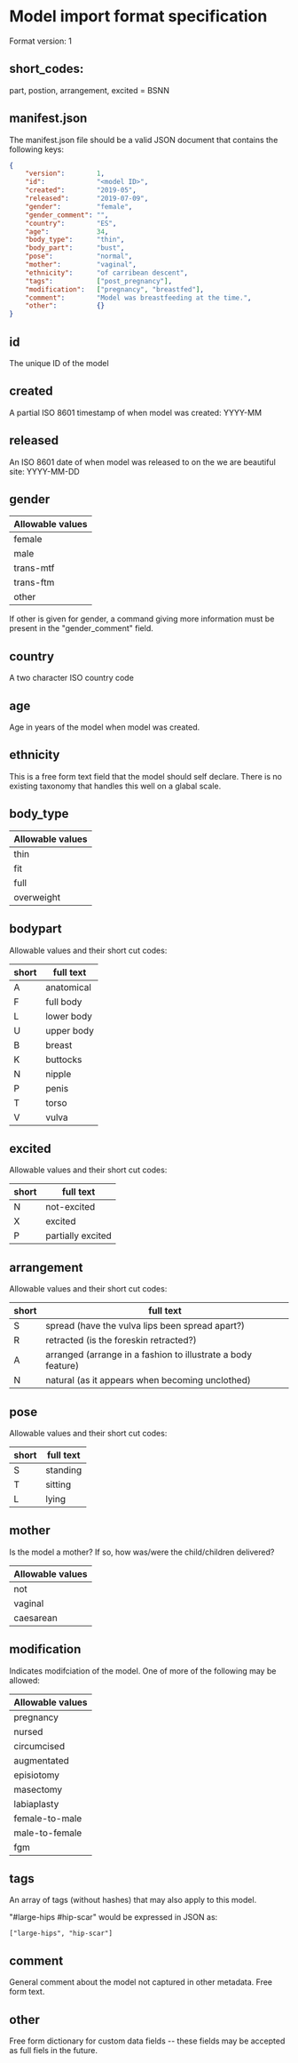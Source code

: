 Model import format specification
=================================

Format version: 1

short_codes:
------------

part, postion, arrangement, excited = BSNN


manifest.json
-------------

The manifest.json file should be a valid JSON document that contains the 
following keys:

```json
{
    "version":        1,
    "id":             "<model ID>",
    "created":        "2019-05",
    "released":       "2019-07-09",
    "gender":         "female",
    "gender_comment": "",
    "country":        "ES",
    "age":            34,
    "body_type":      "thin",
    "body_part":      "bust",
    "pose":           "normal",
    "mother":         "vaginal",
    "ethnicity":      "of carribean descent",
    "tags":           ["post_pregnancy"],
    "modification":   ["pregnancy", "breastfed"],
    "comment":        "Model was breastfeeding at the time.",       
    "other":          {}
}
```

id
--

The unique ID of the model

created
-------

A partial ISO 8601 timestamp of when model was created: YYYY-MM


released
--------

An ISO 8601 date of when model was released to on the we are beautiful site: YYYY-MM-DD


gender
------

| Allowable values |
| --------- |
| female |
| male |
| trans-mtf |
| trans-ftm |
| other |

If other is given for gender, a command giving more information must be present in
the "gender_comment" field.

country
-------

A two character ISO country code

age
---

Age in years of the model when model was created.


ethnicity
---------

This is a free form text field that the model should self declare. There is no existing taxonomy that handles
this well on a glabal scale. 


body_type
---------

| Allowable values |
| --------- |
| thin |
| fit |
| full |
| overweight |


bodypart
--------

Allowable values and their short cut codes:

| short| full text |
|------|---------|
| A    |anatomical |
| F    |full body |
| L    |lower body |
| U    |upper body |
| B    |breast |
| K    |buttocks |
| N    |nipple |
| P    |penis |
| T    |torso |
| V    |vulva |


excited 
-------

Allowable values and their short cut codes:

| short|full text |
|------|---------|
| N    |not-excited |
| X    |excited |
| P    |partially excited |


arrangement
-----------

Allowable values and their short cut codes:

| short|full text |
|------|---------|
| S    |spread (have the vulva lips been spread apart?) |
| R    |retracted (is the foreskin retracted?) |
| A    |arranged (arrange in a fashion to illustrate a body feature) |
| N    |natural (as it appears when becoming unclothed) |


pose
----

Allowable values and their short cut codes:

| short|full text |
|------|---------|
| S    |standing |
| T    |sitting |
| L    |lying |


mother
------

Is the model a mother? If so, how was/were the child/children delivered?

| Allowable values |
| --------- |
| not |
| vaginal |
| caesarean |


modification
------------

Indicates modifciation of the model. One of more of the following may be allowed:

| Allowable values |
| --------- |
| pregnancy |
| nursed |
| circumcised |
| augmentated |
| episiotomy |
| masectomy  |
| labiaplasty |
| female-to-male |
| male-to-female |
| fgm |


tags
----

An array of tags (without hashes) that may also apply to this model.

"#large-hips #hip-scar" would be expressed in JSON as:

 `["large-hips", "hip-scar"]`  


comment
-------

General comment about the model not captured in other metadata. Free form text.


other
-----

Free form dictionary for custom data fields -- these fields may be accepted as full fiels in the future.

